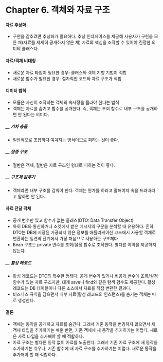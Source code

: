 # Chapter 6. 객체와 자료 구조
    
#### 자료 추상화
- 구현을 감추려면 추상화가 필요하다. 추상 인터페이스를 제공해 사용자가 구현을 모른 채(자료를 세세히 공개하지 않은 채) 자료의 핵심을 조작할 수 있어야 진정한 의미의 클래스다.
#### 자료/객체 비대칭
- 새로운 자료 타입이 필요한 경우: 클래스와 객체 지향 기법이 적합
- 새로운 함수가 필요한 경우: 절차적인 코드와 자료 구조가 적합
#### 디미터 법칙
- 모듈은 자신이 조작하는 객체의 속사정을 몰라야 한다는 법칙
- 객체는 자료를 숨기고 함수를 공개한다. 즉, 객체는 조회 함수로 내부 구조를 공개하면 안 된다는 의미다.
##### __ 기차 충돌
- 일반적으로 조잡하다 여겨지는 방식이므로 피하는 것이 좋다.
##### __ 잡종 구조
- 절반은 객체, 절반은 자료 구조인 형태로 피하는 것이 좋다.
##### __ 구조체 감추기
- 객체라면 내부 구조를 감춰야 한다. 객체는 뭔가를 하라고 말해야지 속을 드러내라고 말하면 안 된다.
#### 자료 전달 객체
- 공개 변수만 있고 함수가 없는 클래스(DTO: Data Transfer Object)
- 특히 DB와 통신하거나 소켓에서 받은 메시지의 구문을 분석할 때 유용하다. 흔히 DTO는 DB에 저장된 가공되지 않은 정보를 애플리케이션 코드에서 사용할 객체로 변환하는 일련의 단계에서 가장 처음으로 사용하는 구조체다
- Bean 구조는 private 변수를 조회/설정 함수로 조작한다. 별다른 이익을 제공하지 않는다.
##### __ 활성 레코드
- 활성 레코드는 DTO의 특수한 형태다. 공개 변수가 있거나 비공개 변수에 조회/설정 함수가 있는 자료 구조지만, 대개 save나 find와 같은 탐색 함수도 제공한다. 활성 레코드는 DB 테이블이나 다른 소스에서 자료를 직접 변환한 결과다.
- 비즈니스 규칙을 담으면서 내부 자료(활성 레코드의 인스턴스)를 숨기는 객체는 따로 생성한다.
#### 결론
- 객체는 동작을 공개하고 자료를 숨긴다. 그래서 기존 동작을 변경하지 않으면서 새 객체 타입을 추가하기는 쉬운 반면, 기존 객체에 새 동작을 추가하기는 어렵다. 새로운 자료 타입을 추가해야 할 때 적합하다.
- 자료 구조는 별다른 동작 없이 자료를 노출한다. 그래서 기존 자료 구조에 새 동작을 추가하기는 쉬우나, 기존 함수에 새 자료 구조를 추가하기는 어렵다. 새로운 동작을 추가해야 할 때 적합하다.
